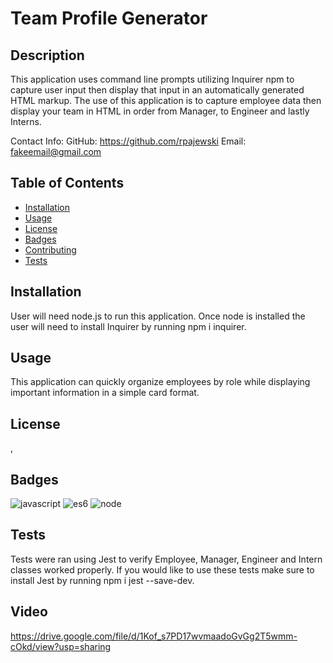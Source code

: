 # Team Profile Generator   

## Description
This application uses command line prompts utilizing Inquirer npm to capture user input then display that input in an automatically generated HTML markup. The use of this application is to capture employee data then display your team in HTML in order from Manager, to Engineer and lastly Interns. 

Contact Info:
GitHub: https://github.com/rpajewski
Email: fakeemail@gmail.com

## Table of Contents

* [Installation](#installation)
* [Usage](#usage)
* [License](#license)
* [Badges](#badges)
* [Contributing](#contributing)
* [Tests](#tests)

## Installation
User will need node.js to run this application. Once node is installed the user will need to install Inquirer by running npm i inquirer.

## Usage
This application can quickly organize employees by role while displaying important information in a simple card format.


## License
,

## Badges

![javascript](https://img.shields.io/badge/javascript-%20%20-blue)
![es6](https://img.shields.io/badge/ES6-%20%20-blue)
![node](https://img.shields.io/badge/Node-%20%20-blue)

## Tests
Tests were ran using Jest to verify Employee, Manager, Engineer and Intern classes worked properly. If you would like to use these tests make sure to install Jest by running npm i jest --save-dev.

## Video
https://drive.google.com/file/d/1Kof_s7PD17wvmaadoGvGg2T5wmm-cOkd/view?usp=sharing
